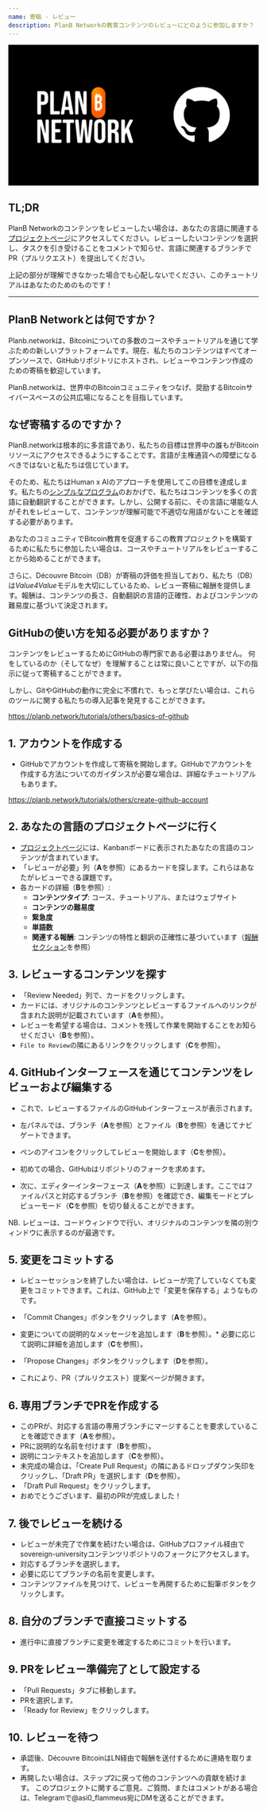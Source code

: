 ```yaml
---
name: 寄稿 - レビュー
description: PlanB Networkの教育コンテンツのレビューにどのように参加しますか？
---
```

![github](assets/cover.webp)

## TL;DR
PlanB Networkのコンテンツをレビューしたい場合は、あなたの言語に関連する[プロジェクトページ](https://github.com/DecouvreBitcoin/sovereign-university-data/projects?query=is%3Aopen)にアクセスしてください。レビューしたいコンテンツを選択し、タスクを引き受けることをコメントで知らせ、言語に関連するブランチでPR（プルリクエスト）を提出してください。

上記の部分が理解できなかった場合でも心配しないでください、このチュートリアルはあなたのためのものです！

---

## PlanB Networkとは何ですか？

Planb.networkは、Bitcoinについての多数のコースやチュートリアルを通じて学ぶための新しいプラットフォームです。現在、私たちのコンテンツはすべてオープンソースで、GitHubリポジトリにホストされ、レビューやコンテンツ作成のための寄稿を歓迎しています。

PlanB.networkは、世界中のBitcoinコミュニティをつなげ、奨励するBitcoinサイバースペースの公共広場になることを目指しています。

## なぜ寄稿するのですか？

PlanB.networkは根本的に多言語であり、私たちの目標は世界中の誰もがBitcoinリソースにアクセスできるようにすることです。言語が主権通貨への障壁になるべきではないと私たちは信じています。

そのため、私たちはHuman x AIのアプローチを使用してこの目標を達成します。私たちの[シンプルなプログラム](https://github.com/Asi0Flammeus/LLM-Translator)のおかげで、私たちはコンテンツを多くの言語に自動翻訳することができます。しかし、公開する前に、その言語に堪能な人がそれをレビューして、コンテンツが理解可能で不適切な用語がないことを確認する必要があります。

あなたのコミュニティでBitcoin教育を促進するこの教育プロジェクトを構築するために私たちに参加したい場合は、コースやチュートリアルをレビューすることから始めることができます。

さらに、Découvre Bitcoin（DB）が寄稿の評価を担当しており、私たち（DB）は*Value4Value*モデルを大切にしているため、レビュー寄稿に報酬を提供します。報酬は、コンテンツの長さ、自動翻訳の言語的正確性、およびコンテンツの難易度に基づいて決定されます。

## GitHubの使い方を知る必要がありますか？

コンテンツをレビューするためにGitHubの専門家である必要はありません。
何をしているのか（そしてなぜ）を理解することは常に良いことですが、以下の指示に従って寄稿することができます。

しかし、GitやGitHubの動作に完全に不慣れで、もっと学びたい場合は、これらのツールに関する私たちの導入記事を発見することができます。

https://planb.network/tutorials/others/basics-of-github



## 1. アカウントを作成する
* GitHubでアカウントを作成して寄稿を開始します。GitHubでアカウントを作成する方法についてのガイダンスが必要な場合は、詳細なチュートリアルもあります。

https://planb.network/tutorials/others/create-github-account


## **2. あなたの言語のプロジェクトページに行く**
* [プロジェクトページ](https://github.com/DecouvreBitcoin/sovereign-university-data/projects?query=is%3Aopen)には、Kanbanボードに表示されたあなたの言語のコンテンツが含まれています。
* 「レビューが必要」列（**A**を参照）にあるカードを探します。これらはあなたがレビューできる課題です。
* 各カードの詳細（**B**を参照）:
	- **コンテンツタイプ**: コース、チュートリアル、またはウェブサイト
	- **コンテンツの難易度**
	- **緊急度**
	- **単語数**
	- **関連する報酬**: コンテンツの特性と翻訳の正確性に基づいています（[報酬セクション](https://github.com/DecouvreBitcoin/sovereign-university-data?tab=readme-ov-file#sat-reward)を参照）
## **3. レビューするコンテンツを探す**
* 「Review Needed」列で、カードをクリックします。
* カードには、オリジナルのコンテンツとレビューするファイルへのリンクが含まれた説明が記載されています（**A**を参照）。
* レビューを希望する場合は、コメントを残して作業を開始することをお知らせください（**B**を参照）。
* `File to Review`の隣にあるリンクをクリックします（**C**を参照）。

## **4. GitHubインターフェースを通じてコンテンツをレビューおよび編集する**
* これで、レビューするファイルのGitHubインターフェースが表示されます。
* 左パネルでは、ブランチ（**A**を参照）とファイル（**B**を参照）を通じてナビゲートできます。
* ペンのアイコンをクリックしてレビューを開始します（**C**を参照）。

* 初めての場合、GitHubはリポジトリのフォークを求めます。

* 次に、エディターインターフェース（**A**を参照）に到達します。ここではファイルパスと対応するブランチ（**B**を参照）を確認でき、編集モードとプレビューモード（**C**を参照）を切り替えることができます。

NB. レビューは、コードウィンドウで行い、オリジナルのコンテンツを隣の別ウィンドウに表示するのが最適です。

## **5. 変更をコミットする**

* レビューセッションを終了したい場合は、レビューが完了していなくても変更をコミットできます。これは、GitHub上で「変更を保存する」ようなものです。
* 「Commit Changes」ボタンをクリックします（**A**を参照）。
* 変更についての説明的なメッセージを追加します（**B**を参照）。* 必要に応じて説明に詳細を追加します（**C**を参照）。
* 「Propose Changes」ボタンをクリックします（**D**を参照）。

* これにより、PR（プルリクエスト）提案ページが開きます。

## **6. 専用ブランチでPRを作成する**
* このPRが、対応する言語の専用ブランチにマージすることを要求していることを確認できます（**A**を参照）。
* PRに説明的な名前を付けます（**B**を参照）。
* 説明にコンテキストを追加します（**C**を参照）。
* 未完成の場合は、「Create Pull Request」の隣にあるドロップダウン矢印をクリックし、「Draft PR」を選択します（**D**を参照）。
* 「Draft Pull Request」をクリックします。
* おめでとうございます、最初のPRが完成しました！

## **7. 後でレビューを続ける**
* レビューが未完了で作業を続けたい場合は、GitHubプロファイル経由でsovereign-universityコンテンツリポジトリのフォークにアクセスします。
* 対応するブランチを選択します。
* 必要に応じてブランチの名前を変更します。
* コンテンツファイルを見つけて、レビューを再開するために鉛筆ボタンをクリックします。

## **8. 自分のブランチで直接コミットする**
* 進行中に直接ブランチに変更を確定するためにコミットを行います。

## **9. PRをレビュー準備完了として設定する**
* 「Pull Requests」タブに移動します。
* PRを選択します。
* 「Ready for Review」をクリックします。

## 10. レビューを待つ
* 承認後、Découvre BitcoinはLN経由で報酬を送付するために連絡を取ります。
* 再開したい場合は、ステップ2に戻って他のコンテンツへの貢献を続けます。
このプロジェクトに関するご意見、ご質問、またはコメントがある場合は、Telegramで@asi0_flammeus宛にDMを送ることができます。
